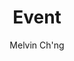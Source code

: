 ---
title: "Event"
github: https://github.com/melvinchng/event-jekyll-theme
demo: https://event-jekyll-theme.github.io/
author: Melvin Ch'ng
draft: true
ssg:
  - Jekyll
cms:
  - No Cms
---